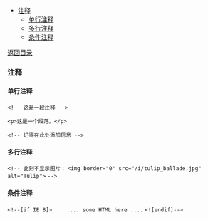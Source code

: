   
  
- [注释](#注释 )
  - [单行注释](#单行注释 )
  - [多行注释](#多行注释 )
  - [条件注释](#条件注释 )
  
[返回目录](Readme.md)

###  注释
  
####  单行注释
  
  
`<!-- 这是一段注释 -->`
  
`<p>这是一个段落。</p>`
  
`<!-- 记得在此处添加信息 -->`
####  多行注释
  
`<!-- 此刻不显示图片：`
`<img border="0" src="/i/tulip_ballade.jpg" alt="Tulip">`
`-->`
  
####  条件注释
  
`<!--[if IE 8]>`
`    .... some HTML here ....`
`<![endif]-->`
  
